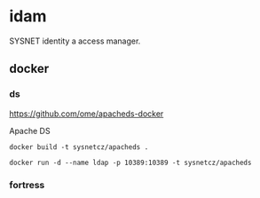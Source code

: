 # idam

SYSNET identity a access manager. 


## docker

### ds

https://github.com/ome/apacheds-docker

Apache DS 

    docker build -t sysnetcz/apacheds .
    
    docker run -d --name ldap -p 10389:10389 -t sysnetcz/apacheds
    
    
    
### fortress


